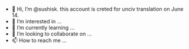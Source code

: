 - 👋 Hi, I’m @sushisk. this account is creted for unciv translation on June 14.
- 👀 I’m interested in ...
- 🌱 I’m currently learning ...
- 💞️ I’m looking to collaborate on ...
- 📫 How to reach me ...

<!---
sushisk/sushisk is a ✨ special ✨ repository because its `README.md` (this file) appears on your GitHub profile.
You can click the Preview link to take a look at your changes.
--->
